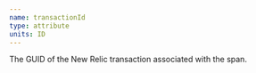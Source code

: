 ```yaml
---
name: transactionId
type: attribute
units: ID
---
```


The GUID of the New Relic transaction associated with the span.